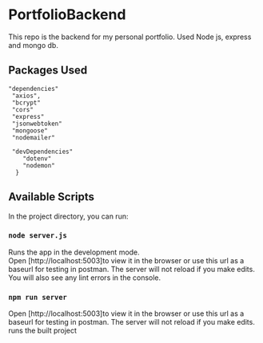 # PortfolioBackend
This repo is the backend for my personal portfolio. Used Node js, express and mongo db.

## Packages Used
```
"dependencies"
 "axios",
 "bcrypt"
 "cors"
 "express"
 "jsonwebtoken"
 "mongoose"
 "nodemailer"
 
 "devDependencies"
    "dotenv"
    "nodemon"
  }
```
## Available Scripts
In the project directory, you can run:
### `node server.js`
Runs the app in the development mode.\
Open [http://localhost:5003]to view it in the browser or use this url as a baseurl for testing in postman.
The server will not reload if you make edits.\
You will also see any lint errors in the console.
### `npm run server`
Open [http://localhost:5003]to view it in the browser or use this url as a baseurl for testing in postman.
The server will not reload if you make edits.\
runs the built project
